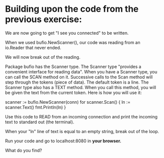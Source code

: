 # Building upon the code from the previous exercise:

We are now going to get "I see you connected" to be written.

When we used bufio.NewScanner(), our code was reading from an io.Reader that never ended.

We will now break out of the reading.

Package bufio has the Scanner type. The Scanner type "provides a convenient interface for reading data". When you have a Scanner type, you can call the SCAN method on it. Successive calls to the Scan method will step through the tokens (piece of data). The default token is a line. The Scanner type also has a TEXT method. When you call this method, you will be given the text from the current token. Here is how you will use it:

scanner := bufio.NewScanner(conn)
for scanner.Scan() {
	ln := scanner.Text()
	fmt.Println(ln)
}

Use this code to READ from an incoming connection and print the incoming text to standard out (the terminal).

When your "ln" line of text is equal to an empty string, break out of the loop.

Run your code and go to localhost:8080 in **your browser.**

What do you find?
